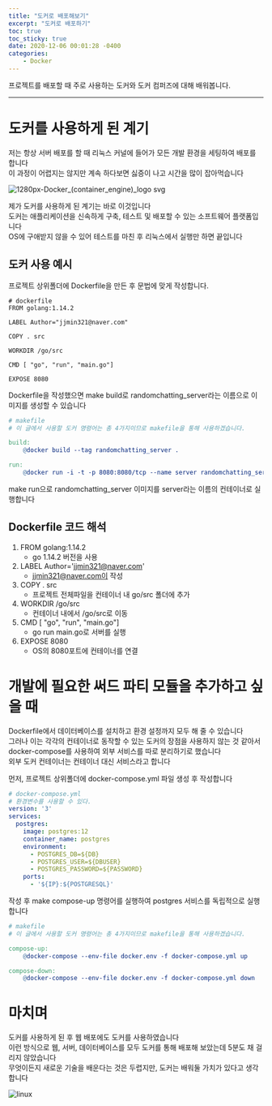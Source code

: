 ```yaml
---
title: "도커로 배포해보기"
excerpt: "도커로 배포하기"
toc: true
toc_sticky: true
date: 2020-12-06 00:01:28 -0400
categories: 
    - Docker
---
```

프로젝트를 배포할 때 주로 사용하는 도커와 도커 컴퍼즈에 대해 배워봅니다.
<hr>

# 도커를 사용하게 된 계기
저는 항상 서버 배포를 할 때 리눅스 커널에 들어가 모든 개발 환경을 세팅하여 배포를 합니다<br>
이 과정이 어렵지는 않지만 계속 하다보면 싫증이 나고 시간을 많이 잡아먹습니다

![1280px-Docker_(container_engine)_logo svg](https://user-images.githubusercontent.com/52072077/101272368-f0f04180-37ce-11eb-876b-704250fa9cc2.png)

제가 도커를 사용하게 된 계기는 바로 이것입니다<br>
도커는 애플리케이션을 신속하게 구축, 테스트 및 배포할 수 있는 소프트웨어 플랫폼입니다<br>
OS에 구애받지 않을 수 있어 테스트를 마친 후 리눅스에서 실행만 하면 끝입니다

## 도커 사용 예시
프로젝트 상위폴더에 Dockerfile을 만든 후 문법에 맞게 작성합니다. 

```docker
# dockerfile 
FROM golang:1.14.2

LABEL Author="jjmin321@naver.com"

COPY . src

WORKDIR /go/src

CMD [ "go", "run", "main.go"]

EXPOSE 8080
```
Dockerfile을 작성했으면 make build로 randomchatting_server라는 이름으로 이미지를 생성할 수 있습니다

```makefile
# makefile
# 이 글에서 사용할 도커 명령어는 총 4가지이므로 makefile을 통해 사용하겠습니다.

build:
	@docker build --tag randomchatting_server .

run:
	@docker run -i -t -p 8080:8080/tcp --name server randomchatting_server
```

make run으로 randomchatting_server 이미지를 server라는 이름의 컨테이너로 실행합니다

## Dockerfile 코드 해석
1. FROM golang:1.14.2
    - go 1.14.2 버전을 사용
2. LABEL Author='jjmin321@naver.com'
    - jjmin321@naver.com이 작성
3. COPY . src
    - 프로젝트 전체파일을 컨테이너 내 go/src 폴더에 추가
4. WORKDIR /go/src
    - 컨테이너 내에서 /go/src로 이동
5. CMD [ "go", "run", "main.go"]
    - go run main.go로 서버를 실행 
6. EXPOSE 8080
    - OS의 8080포트에 컨테이너를 연결

# 개발에 필요한 써드 파티 모듈을 추가하고 싶을 때

Dockerfile에서 데이터베이스를 설치하고 환경 설정까지 모두 해 줄 수 있습니다<br>
그러나 이는 각각의 컨테이너로 동작할 수 있는 도커의 장점을 사용하지 않는 것 같아서 docker-compose를 사용하여 외부 서비스를 따로 분리하기로 했습니다<br>
외부 도커 컨테이너는 컨테이너 대신 서비스라고 합니다<br>

먼저, 프로젝트 상위폴더에 docker-compose.yml 파일 생성 후 작성합니다 

```yml
# docker-compose.yml
# 환경변수를 사용할 수 있다.
version: '3'
services: 
  postgres:
    image: postgres:12
    container_name: postgres
    environment: 
      - POSTGRES_DB=${DB}
      - POSTGRES_USER=${DBUSER}
      - POSTGRES_PASSWORD=${PASSWORD}
    ports:
      - '${IP}:${POSTGRESQL}'
```

작성 후 make compose-up 명령어를 실행하여 postgres 서비스를 독립적으로 실행합니다

```makefile
# makefile
# 이 글에서 사용할 도커 명령어는 총 4가지이므로 makefile을 통해 사용하겠습니다.

compose-up:
	@docker-compose --env-file docker.env -f docker-compose.yml up

compose-down:
	@docker-compose --env-file docker.env -f docker-compose.yml down
```

# 마치며
도커를 사용하게 된 후 웹 배포에도 도커를 사용하였습니다<br>
이런 방식으로 웹, 서버, 데이터베이스를 모두 도커를 통해 배포해 보았는데 5분도 채 걸리지 않았습니다<br>
무엇이든지 새로운 기술을 배운다는 것은 두렵지만, 도커는 배워둘 가치가 있다고 생각합니다<br>

![linux](https://user-images.githubusercontent.com/52072077/101272866-97d6dc80-37d3-11eb-9fa4-ed592f4c96ab.png)

